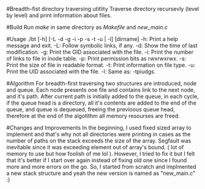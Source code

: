 #Breadth-fist directory traversing utitlity
Traverse directory recursevly (level by level) and print information about files.

#Build
Run *make* in same directory as *Makefile* and *new_main.c*

#Usage
./bt [-h] [-L -d -g -i -p -s -t -u | -l] [dirname]
    -h: Print a help message and exit.
    -L: Follow symbolic links, if any.
    -d: Show the time of last modification.
    -g: Print the GID associated with the file.
    -i: Print the number of links to file in inode table.
    -p: Print permission bits as rwxrwxrwx.
    -s: Print the size of file in readable format.
    -t: Print information on file type.
    -u: Print the UID associated with the file.
    -l: Same as: -tpiudgs.

#Algorithm
For breadth-first traversing two structures are introduced, node and queue. 
Each node presents one file and contains link to the next node, and it's path.
After current path is initially added to the queue, in each cycle, if the 
queue head is a directory, all it's contents are added to the end of the queue, 
and queue is dequeued, freeing the previoous queue head, therefore at the end
of the algotithm all memory resourses are freed.

#Changes and Improvements
In the beginning, I used fixed sized array to implement and that's why not all directories were printing in cases as the number of paths on the stack exceeds the size of the array.
Segfault was inevitable since it was exceeding element out of array's bound. ( lot of memory to use but how foolish of me lol ). 
However, I tried to fix it but I felt that it's better if I start over again instead of fixing old one since I found more and more errors on the go.
So, I started from scratch and implmented a new stack structure and yeah the new version is named as "new_main.c" :)

